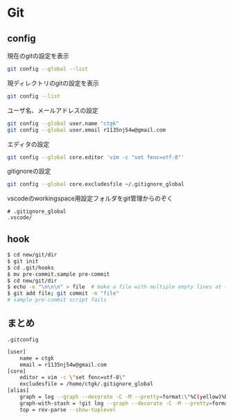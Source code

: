 # Git

## config

現在のgitの設定を表示

```bash
git config --global --list
```

現ディレクトリのgitの設定を表示

```bash
git config --list
```

ユーザ名、メールアドレスの設定

```bash
git config --global user.name "ctgk"
git config --global user.email r1135nj54w@gmail.com
```

エディタの設定

```bash
git config --global core.editor 'vim -c "set fenc=utf-8"'
```

gitignoreの設定

```bash
git config --global core.excludesfile ~/.gitignore_global
```

vscodeのworkingspace用設定フォルダをgit管理からのぞく

```gitignore
# .gitignore_global
.vscode/
```

## hook

```bash
$ cd new/git/dir
$ git init
$ cd .git/hooks
$ mv pre-commit.sample pre-commit
$ cd new/git/dir
$ echo -e "\n\n\n" > file  # make a file with multiple empty lines at the bottom
$ git add file; git commit -m "file"
# sample pre-commit script fails
```

## まとめ

`.gitconfig`

```bash
[user]
    name = ctgk
    email = r1135nj54w@gmail.com
[core]
    editor = vim -c \"set fenc=utf-8\"
    excludesfile = /home/ctgk/.gitignore_global
[alias]
    graph = log --graph --decorate -C -M --pretty=format:\"%C(yellow)%h%Creset %ad [%an] %C(auto)%d%Creset %s\" --all --date=short
    graph-with-stash = !git log --graph --decorate -C -M --pretty=format:\"%C(yellow)%h%Creset %ad [%an] %C(auto)%d%Creset %s\" --all --date=short `git reflog show --format=\"%h\" stash`
    top = rev-parse --show-toplevel
```
